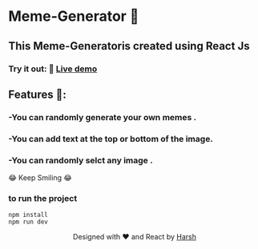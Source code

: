  # Meme-Generator 🚀
 
 ## This Meme-Generatoris created using React Js
 
 ### Try it out: 🌟   [Live demo](http://kumar-harsh.me/meme-generator/)
 
 ## Features 🧐:
### -You can randomly generate your own memes .
### -You can add text at the top or bottom of the image.
### -You can randomly selct any image .

😂 Keep Smiling 😂
 
 ### to run the project 
 
 ```
 npm install
 npm run dev
 
 ```
 
 
<p align="center">
Designed with ❤️ and React by <a href="https://haarsh24.github.io">Harsh</a>
</p>
